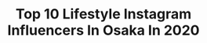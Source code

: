 ---
title: Top 10 Lifestyle Instagram Influencers In Osaka In 2020
description: >-
  Find top lifestyle Instagram influencers in Osaka in 2020. Most popular hashtags: #osaka #lifestyle #stayhome #staysafe.
platform: Instagram
profiles:
  - username: "omi_kim"
    fullname: >-
      omi
    location: "Japan"
    followers: 36369
    engagement: 849
    commentsToLikes: 0.033013
    id: ck138phg1hd0t0i19qy80wf0q
    verified: false
    hashtags: "#neonnoir, #halloween, #cyberpunkart, #dreamsetup"
  - username: "nyanchutagram9"
    fullname: >-
      Mizuki‪(*˙˘˙*)❥❥
    location: "Japan"
    followers: 5925
    engagement: 1020
    commentsToLikes: 0.012844
    id: ck9hbj2r6h1z70j78bl77lnk7
    verified: false
    hashtags: "#likelike, #kimonofashion, #kimonolovers, #ungrid"
  - username: "rinachesca"
    fullname: >-
      ちぇすか ❁ Rina Franchesca
    location: "Japan"
    followers: 63284
    engagement: 517
    commentsToLikes: 0.040432
    id: ck5q2gu43fy9j0i11lds0ysg6
    verified: false
    hashtags: "#rebirthfuji, #ryuryumall, #melirich, #iphone11"
  - username: "yuriko5k"
    fullname: >-
      百合子
    location: "Japan"
    followers: 23245
    engagement: 51
    commentsToLikes: 0.079874
    id: ck14h9lu0987q0i199cnw3jih
    verified: false
    hashtags: "#gucci, #momstyle, #marni, #marcjacobs"
  - username: "luckyoetama"
    fullname: >-
      Lucky - #whywhiteworks
    location: "Japan"
    followers: 74225
    engagement: 206
    commentsToLikes: 0.027140
    id: ck139finul1mk0i19audnfyc2
    verified: false
    hashtags: "#dhiphoto, #osaka, #beranicuan, #animalprint"
  - username: "wadateni"
    fullname: >-
      Ⓣⓔⓝⓘ
    location: "Japan"
    followers: 33155
    engagement: 364
    commentsToLikes: 0.017688
    id: ck5hope1fpzbm0i11d832b0f0
    verified: false
    hashtags: "#expatlife, #cutekidsclub, #skincareaddict, #easymakeup"
  - username: "lifestylekohey"
    fullname: >-
      kohey
    location: "Japan"
    followers: 5194
    engagement: 446
    commentsToLikes: 0.004923
    id: ck8svpiuac8wx0j789iwd5of1
    verified: false
    hashtags: "#421, #soundsystem, #street, #hard"
  - username: "ngothanhvan_official"
    fullname: >-
      VeronicaNgo/NgoThanhVan 💋
    location: "Japan"
    followers: 141375
    engagement: 432
    commentsToLikes: 0.007595
    id: ck5q1iqtob6ig0i110f12j9lk
    verified: true
    hashtags: "#japan, #comfortwear, #rubyandemily, #countryside"
  - username: "chanrika0317"
    fullname: >-
      chanrika0317
    location: "Japan"
    followers: 6384
    engagement: 673
    commentsToLikes: 0.010450
    id: ck5zveacm42jb0i14q4aek7du
    verified: false
    hashtags: "#letgo, #vigorman, #yoshiki, #rogzephyrusg14"
  - username: "yumer1respect"
    fullname: >-
      YUMERI👑
    location: "Japan"
    followers: 36131
    engagement: 309
    commentsToLikes: 0.012546
    id: ck0vwb4ejswmr0i19vivdowmq
    verified: false
    hashtags: "#live, #challenge, #genetics, #osaka"
---